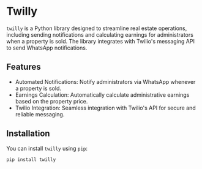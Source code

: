 # Twilly

`twilly` is a Python library designed to streamline real estate operations, including sending notifications and calculating earnings for administrators when a property is sold. The library integrates with Twilio's messaging API to send WhatsApp notifications.

## Features

- Automated Notifications: Notify administrators via WhatsApp whenever a property is sold.
- Earnings Calculation: Automatically calculate administrative earnings based on the property price.
- Twilio Integration: Seamless integration with Twilio's API for secure and reliable messaging.

## Installation

You can install `twilly` using `pip`:

```bash
pip install twilly
